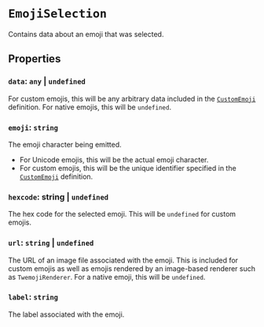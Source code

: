 # `EmojiSelection`

Contains data about an emoji that was selected.

## Properties

### `data`: `any` | `undefined`

For custom emojis, this will be any arbitrary data included in the [`CustomEmoji`](./custom-emoji) definition. For native emojis, this will be `undefined`.

### `emoji`: `string`

The emoji character being emitted. 

- For Unicode emojis, this will be the actual emoji character.
- For custom emojis, this will be the unique identifier specified in the [`CustomEmoji`](./custom-emoji) definition.

### `hexcode`: string | `undefined`

The hex code for the selected emoji. This will be `undefined` for custom emojis.

### `url`: `string` | `undefined`

The URL of an image file associated with the emoji. This is included for custom emojis as well as emojis rendered by an image-based renderer such as `TwemojiRenderer`. For a native emoji, this will be `undefined`.

### `label`: `string`

The label associated with the emoji.
